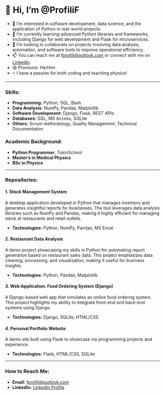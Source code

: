 # 👋 Hi, I’m @ProfiliF
- 👀 I’m interested in software development, data science, and the application of Python in real-world projects.
- 🌱 I’m currently learning advanced Python libraries and frameworks, including Django for web development and Flask for microservices.
- 💞️ I’m looking to collaborate on projects involving data analysis, automation, and software tools to improve operational efficiency.
- 📫 You can reach me at fprofili@outlook.com or connect with me on [LinkedIn](https://linkedin.com/in/franco-profili).
- 😄 Pronouns: He/Him
- ⚡ I have a passion for both coding and teaching physics!

---

### Skills:
- **Programming:** Python, SQL, Bash
- **Data Analysis:** NumPy, Pandas, Matplotlib
- **Software Development:** Django, Flask, REST APIs
- **Databases:** SQL, MS Access, SQLite
- **Others:** Scrum methodology, Quality Management, Technical Documentation

### Academic Background:
- **Python Programmer**, TokioSchool 
- **Master’s in Medical Physics** 
- **BSc in Physics**


---

### Repositories:

#### 1. **Stock Management System**
A desktop application developed in Python that manages inventory and generates insightful reports for businesses. The tool leverages data analysis libraries such as NumPy and Pandas, making it highly efficient for managing stock at restaurants and retail outlets.
- **Technologies:** Python, NumPy, Pandas, MS Excel

#### 2. **Restaurant Data Analysis**
A demo project showcasing my skills in Python for automating report generation based on restaurant sales data. This project emphasizes data cleaning, processing, and visualization, making it useful for business insights.
- **Technologies:** Python, Pandas, Matplotlib

#### 3. **Web Application: Food Ordering System (Django)**
A Django-based web app that simulates an online food ordering system. This project highlights my ability to integrate front-end and back-end systems using Django.
- **Technologies:** Django, SQLite, HTML/CSS

#### 4. **Personal Portfolio Website**
A demo site built using Flask to showcase my programming projects and experience.
- **Technologies:** Flask, HTML/CSS, SQLite

---

### How to Reach Me:
- **Email:** fprofili@outlook.com
- **LinkedIn:** [LinkedIn Profile](https://linkedin.com/in/franco-profili)
